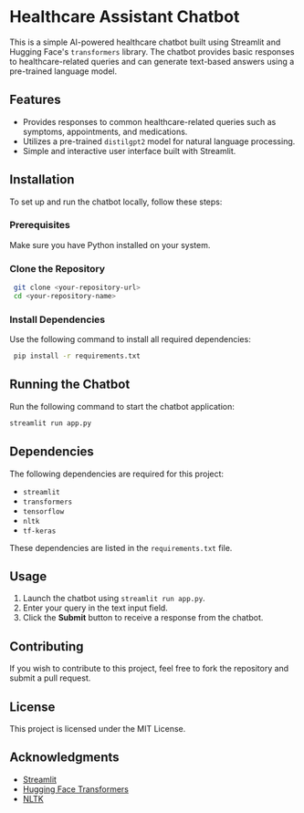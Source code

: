 # Healthcare Assistant Chatbot

This is a simple AI-powered healthcare chatbot built using Streamlit and Hugging Face's `transformers` library. The chatbot provides basic responses to healthcare-related queries and can generate text-based answers using a pre-trained language model.

## Features
- Provides responses to common healthcare-related queries such as symptoms, appointments, and medications.
- Utilizes a pre-trained `distilgpt2` model for natural language processing.
- Simple and interactive user interface built with Streamlit.

## Installation
To set up and run the chatbot locally, follow these steps:

### Prerequisites
Make sure you have Python installed on your system.

### Clone the Repository
```bash
 git clone <your-repository-url>
 cd <your-repository-name>
```

### Install Dependencies
Use the following command to install all required dependencies:
```bash
 pip install -r requirements.txt
```

## Running the Chatbot
Run the following command to start the chatbot application:
```bash
streamlit run app.py
```

## Dependencies
The following dependencies are required for this project:
- `streamlit`
- `transformers`
- `tensorflow`
- `nltk`
- `tf-keras`

These dependencies are listed in the `requirements.txt` file.

## Usage
1. Launch the chatbot using `streamlit run app.py`.
2. Enter your query in the text input field.
3. Click the **Submit** button to receive a response from the chatbot.

## Contributing
If you wish to contribute to this project, feel free to fork the repository and submit a pull request.

## License
This project is licensed under the MIT License.

## Acknowledgments
- [Streamlit](https://streamlit.io/)
- [Hugging Face Transformers](https://huggingface.co/transformers/)
- [NLTK](https://www.nltk.org/)

